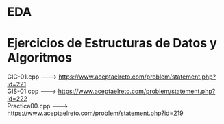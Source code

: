 EDA
============
Ejercicios de Estructuras de Datos y Algoritmos
============
GIC-01.cpp ---> https://www.aceptaelreto.com/problem/statement.php?id=221
<br>
GIS-01.cpp ---> https://www.aceptaelreto.com/problem/statement.php?id=222
<br>
Practica00.cpp ---> https://www.aceptaelreto.com/problem/statement.php?id=219
